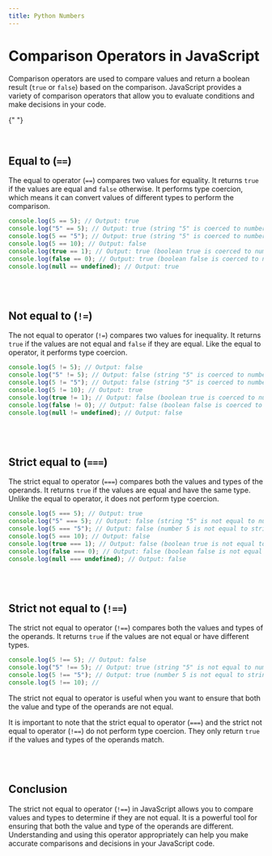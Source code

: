 ```yaml
---
title: Python Numbers
---
```


# Comparison Operators in JavaScript

Comparison operators are used to compare values and return a boolean result (`true` or `false`) based on the comparison. JavaScript provides a variety of comparison operators that allow you to evaluate conditions and make decisions in your code.

{" "}

<br />

## Equal to (`==`)

The equal to operator (`==`) compares two values for equality. It returns `true` if the values are equal and `false` otherwise. It performs type coercion, which means it can convert values of different types to perform the comparison.

```js
console.log(5 == 5); // Output: true
console.log("5" == 5); // Output: true (string "5" is coerced to number 5)
console.log(5 == "5"); // Output: true (string "5" is coerced to number 5)
console.log(5 == 10); // Output: false
console.log(true == 1); // Output: true (boolean true is coerced to number 1)
console.log(false == 0); // Output: true (boolean false is coerced to number 0)
console.log(null == undefined); // Output: true
```

<br />
<br />

## Not equal to (`!=`)

The not equal to operator (`!=`) compares two values for inequality. It returns `true` if the values are not equal and `false` if they are equal. Like the equal to operator, it performs type coercion.

```js
console.log(5 != 5); // Output: false
console.log("5" != 5); // Output: false (string "5" is coerced to number 5)
console.log(5 != "5"); // Output: false (string "5" is coerced to number 5)
console.log(5 != 10); // Output: true
console.log(true != 1); // Output: false (boolean true is coerced to number 1)
console.log(false != 0); // Output: false (boolean false is coerced to number 0)
console.log(null != undefined); // Output: false
```

<br />
<br />

## Strict equal to (`===`)

The strict equal to operator (`===`) compares both the values and types of the operands. It returns `true` if the values are equal and have the same type. Unlike the equal to operator, it does not perform type coercion.

```js
console.log(5 === 5); // Output: true
console.log("5" === 5); // Output: false (string "5" is not equal to number 5)
console.log(5 === "5"); // Output: false (number 5 is not equal to string "5")
console.log(5 === 10); // Output: false
console.log(true === 1); // Output: false (boolean true is not equal to number 1)
console.log(false === 0); // Output: false (boolean false is not equal to number 0)
console.log(null === undefined); // Output: false
```

<br />
<br />

## Strict not equal to (`!==`)

The strict not equal to operator (`!==`) compares both the values and types of the operands. It returns `true` if the values are not equal or have different types.

```js
console.log(5 !== 5); // Output: false
console.log("5" !== 5); // Output: true (string "5" is not equal to number 5)
console.log(5 !== "5"); // Output: true (number 5 is not equal to string "5")
console.log(5 !== 10); //
```

The strict not equal to operator is useful when you want to ensure that both the value and type of the operands are not equal.

It is important to note that the strict equal to operator (`===`) and the strict not equal to operator (`!==`) do not perform type coercion. They only return `true` if the values and types of the operands match.

<br />
<br />

## Conclusion

The strict not equal to operator (`!==`) in JavaScript allows you to compare values and types to determine if they are not equal. It is a powerful tool for ensuring that both the value and type of the operands are different. Understanding and using this operator appropriately can help you make accurate comparisons and decisions in your JavaScript code.
